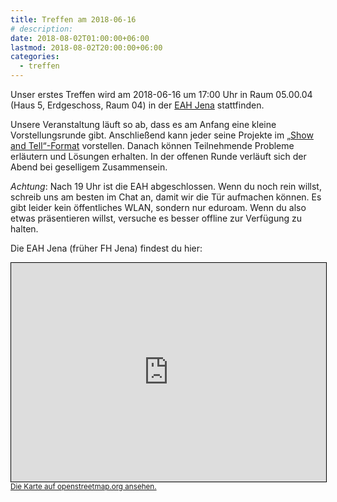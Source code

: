 ```yaml
---
title: Treffen am 2018-06-16
# description:
date: 2018-08-02T01:00:00+06:00
lastmod: 2018-08-02T20:00:00+06:00
categories:
  - treffen
---
```


Unser erstes Treffen wird am 2018-06-16 um 17:00 Uhr in Raum 05.00.04 (Haus 5, Erdgeschoss, Raum 04) in der [EAH Jena](https://www.eah-jena.de/de-de) stattfinden.

Unsere Veranstaltung läuft so ab, dass es am Anfang eine kleine Vorstellungsrunde gibt. Anschließend kann jeder seine Projekte im [„Show and Tell“-Format](https://en.wikipedia.org/wiki/Show_and_tell_(education)) vorstellen. Danach können Teilnehmende Probleme erläutern und Lösungen erhalten. In der offenen Runde verläuft sich der Abend bei geselligem Zusammensein.

*Achtung*: Nach 19 Uhr ist die EAH abgeschlossen. Wenn du noch rein willst, schreib uns am besten im Chat an, damit wir die Tür aufmachen können. Es gibt leider kein öffentliches WLAN, sondern nur eduroam. Wenn du also etwas präsentieren willst, versuche es besser offline zur Verfügung zu halten.

Die EAH Jena (früher FH Jena) findest du hier:

<iframe width="100%" height="350" frameborder="0" scrolling="no" marginheight="0" marginwidth="0" src="https://www.openstreetmap.org/export/embed.html?bbox=11.568029522895815%2C50.91812189612081%2C11.571932137012483%2C50.91966232233306&amp;layer=mapnik&amp;marker=50.91889296106035%2C11.569982171058655" style="border: 1px solid black"></iframe><br/><small><a href="https://www.openstreetmap.org/?mlat=50.91889&amp;mlon=11.56998#map=19/50.91889/11.56998">Die Karte auf openstreetmap.org ansehen.</a></small>